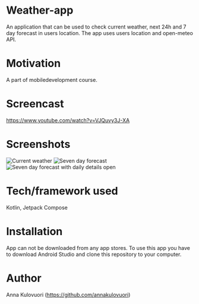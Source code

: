 
# Weather-app
An application that can be used to check current weather, next 24h and 7 day forecast in users location. The app uses users location and open-meteo API.

# Motivation
A part of mobiledevelopment course.

# Screencast
https://www.youtube.com/watch?v=VJQuvy3J-XA

# Screenshots
![Current weather](weatherApp2/images/HomeScreen.png)
![Seven day forecast](weatherApp2/images/ForecastScreen.png)
![Seven day forecast with daily details open](weatherApp2/images/ForecastScreen2.png)

# Tech/framework used
Kotlin, Jetpack Compose

# Installation
App can not be downloaded from any app stores.
To use this app you have to download Android Studio and clone this repository to your computer.

# Author
Anna Kulovuori (https://github.com/annakulovuori)
